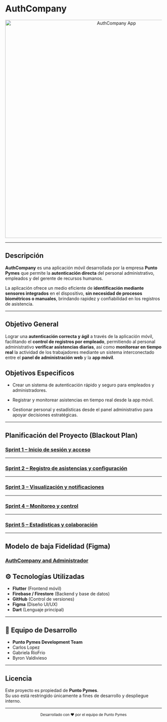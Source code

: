 #  AuthCompany

<p align="center">
  <img src="https://github.com/user-attachments/assets/95480a59-c21d-4c9d-b752-83eedf24785c" alt="AuthCompany App" width="700"/>
</p>

---

##  Descripción

**AuthCompany** es una aplicación móvil desarrollada por la empresa **Punto Pymes** que permite la **autenticación directa** del personal administrativo, empleados y del gerente de recursos humanos.

La aplicación ofrece un medio eficiente de **identificación mediante sensores integrados** en el dispositivo, **sin necesidad de procesos biométricos o manuales**, brindando rapidez y confiabilidad en los registros de asistencia.

---

##  Objetivo General

Lograr una **autenticación correcta y ágil** a través de la aplicación móvil, facilitando el **control de registros por empleado**, permitiendo al personal administrativo **verificar asistencias diarias**, así como **monitorear en tiempo real** la actividad de los trabajadores mediante un sistema interconectado entre el **panel de administración web** y la **app móvil**.

## Objetivos Especificos

* Crear un sistema de autenticación rápido y seguro para empleados y administradores.

* Registrar y monitorear asistencias en tiempo real desde la app móvil.

* Gestionar personal y estadísticas desde el panel administrativo para apoyar decisiones estratégicas.

---

## Planificación del Proyecto (Blackout Plan)

### [**Sprint 1 – Inicio de sesión y acceso**](https://github.com/Carlosmicael/Punto-Pymes/wiki/Planificación)


---

### [**Sprint 2 – Registro de asistencias y configuración**](https://github.com/Carlosmicael/Punto-Pymes/wiki/Planificación)


---

### [**Sprint 3 – Visualización y notificaciones**](https://github.com/Carlosmicael/Punto-Pymes/wiki/Planificación)


---

### [**Sprint 4 – Monitoreo y control**](https://github.com/Carlosmicael/Punto-Pymes/wiki/Planificación)


---

### [**Sprint 5 – Estadísticas y colaboración**](https://github.com/Carlosmicael/Punto-Pymes/wiki/Planificación)


---

## Modelo de baja Fidelidad (Figma)

### [**AuthCompany and Administrador**](https://github.com/Carlosmicael/Punto-Pymes/wiki/Modelo-de-Baja-Fidelidad)


## ⚙️ Tecnologías Utilizadas

- **Flutter** (Frontend móvil)
- **Firebase / Firestore** (Backend y base de datos)
- **GitHub** (Control de versiones)
- **Figma** (Diseño UI/UX)
- **Dart** (Lenguaje principal)

---

## 👥 Equipo de Desarrollo

-  **Punto Pymes Development Team**  
-  Carlos Lopez
-  Gabriela RioFrio
-  Byron Valdivieso

---

## Licencia

Este proyecto es propiedad de **Punto Pymes**.  
Su uso está restringido únicamente a fines de desarrollo y despliegue interno.

---

<p align="center">
  <sub>Desarrollado con ❤️ por el equipo de Punto Pymes</sub>
</p>

